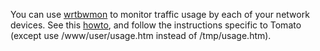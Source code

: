 You can use [wrtbwmon](http://code.google.com/p/wrtbwmon/) to monitor traffic usage by each of your network devices.  See this [howto](http://code.google.com/p/wrtbwmon/wiki/Deploying), and follow the instructions specific to Tomato (except use /www/user/usage.htm instead of /tmp/usage.htm).
